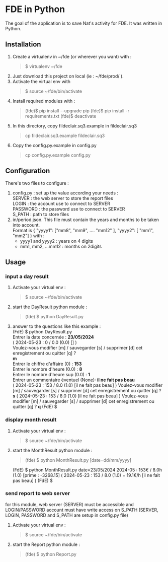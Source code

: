 # FDE in Python

The goal of the application is to save Nat's activity for FDE. 
It was written in Python.

## Installation

1. Create a virtualenv in ~/fde (or wherever you want) with :
    > $ virtualenv ~/fde
2. Just download this project on local (ie : ~/fde/prod/ ).
3. Activate the virtual env with 
    > $ source ~/fde/bin/activate
4. Install required modules with :
    > (fde)$ pip install --upgrade pip
    > (fde)$ pip install -r requirements.txt
    > (fde)$ deactivate
5. In this directory, copy fildeclair.sq3.example in fildeclair.sq3
    > cp fildeclair.sq3.example fildeclair.sq3
6. Copy the config.py.example in config.py
    > cp config.py.example config.py

## Configuration

There's two files to configure : 
1. config.py : set up the value according your needs :   
    SERVER : the web server to store the report files   
    LOGIN  : the account use to connect to SERVER   
    PASSWORD : the password use to connect to SERVER    
    S_PATH : path to store files   
2. in/period.json. This file must contain the years and months to be taken into account.   
    Format is { "yyyy1": ["mm8", "mm9", .... "mm12" ], "yyyy2": [ "mm1", "mm2"] } with :   
    - yyyy1 and yyyy2 : years on 4 digits
    - mm1, mm2, ...mm12 : months on 2digits

## Usage

### input a day result

1. Activate your virtual env :
    > $ source ~/fde/bin/activate
2. start the DayResult python module :
    > (fde) $ python DayResult.py
3. answer to the questions like this example :   
    (FdE) $ python DayResult.py   
    Entrer la date concernée : **23/05/2024**   
    ( 2024-05-23 :    0 / 0.0 (0.0) [] )   
    Voulez-vous modifier [m] / sauvegarder [s] / supprimer [d] cet enregistrement ou quitter [q] ?    
    **m**   
        Entrer le chiffre d'affaire (0) : **153**   
        Entrer le nombre d'heure (0.0) : **8**    
        Entrer le nombre d'heure sup (0.0) : **1**    
        Entrer un commentaire éventuel (None): **il ne fait pas beau**   
    ( 2024-05-23 :  153 / 8.0 (1.0) [il ne fait pas beau] )
    Voulez-vous modifier [m] / sauvegarder [s] / supprimer [d] cet enregistrement ou quitter [q] ? **s**
    ( 2024-05-23 :  153 / 8.0 (1.0) [il ne fait pas beau] )
    Voulez-vous modifier [m] / sauvegarder [s] / supprimer [d] cet enregistrement ou quitter [q] ? **q**
    (FdE) $ 


### display month result

1. Activate your virtual env :
    > $ source ~/fde/bin/activate
2. start the MonthResult python module :
    > (fde) $ python MonthResult.py [date=dd/mm/yyyy]

    (FdE) $ python MonthResult.py date=23/05/2024
    2024-05 : 153€ / 8.0h (1.0) [prime : -3268.15]
        ( 2024-05-23 :  153 / 8.0 (1.0) = 19.1€/h [il ne fait pas beau] )
    (FdE) $

### send report to web server

for this module, web server (SERVER) must be accessible and LOGIN/PASSWORD account must have write access on S_PATH (SERVER, LOGIN, PASSWORD and S_PATH are setup in config.py file)
1. Activate your virtual env :
    > $ source ~/fde/bin/activate
2. start the Report python module :
    > (fde) $ python Report.py

